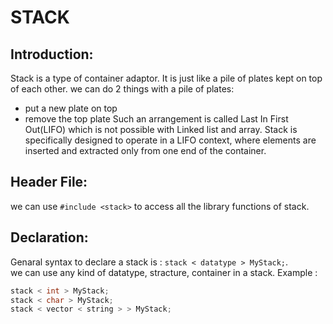 # STACK

## Introduction:
Stack is a type of container adaptor. It is just like a pile of plates kept on top of each other. we can do 2 things with a pile of plates: 
- put a new plate on top  
- remove the top plate
Such an arrangement is called Last In First Out(LIFO) which is not possible with Linked list and array. Stack is specifically designed to operate in a LIFO context, where elements are inserted and extracted only from one end of the container. 

## Header File:
we can use `#include <stack>` to access all the library functions of stack.

## Declaration:
Genaral syntax to declare a stack is : `stack < datatype > MyStack;`.  
we can use any kind of datatype, stracture, container in a stack. Example :
```cpp
stack < int > MyStack; 
stack < char > MyStack;   
stack < vector < string > > MyStack; 
```

